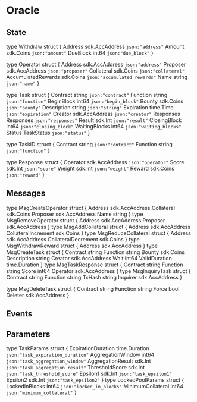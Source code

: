 # Oracle

## State

type Withdraw struct {
	Address  sdk.AccAddress `json:"address"`
	Amount   sdk.Coins      `json:"amount"`
	DueBlock int64          `json:"due_block"`
}

type Operator struct {
	Address            sdk.AccAddress `json:"address"`
	Proposer           sdk.AccAddress `json:"proposer"`
	Collateral         sdk.Coins      `json:"collateral"`
	AccumulatedRewards sdk.Coins      `json:"accumulated_rewards"`
	Name               string         `json:"name"`
}

type Task struct {
	Contract      string         `json:"contract"`
	Function      string         `json:"function"`
	BeginBlock    int64          `json:"begin_block"`
	Bounty        sdk.Coins      `json:"bounty"`
	Description   string         `json:"string"`
	Expiration    time.Time      `json:"expiration"`
	Creator       sdk.AccAddress `json:"creator"`
	Responses     Responses      `json:"responses"`
	Result        sdk.Int        `json:"result"`
	ClosingBlock  int64          `json:"closing_block"`
	WaitingBlocks int64          `json:"waiting_blocks"`
	Status        TaskStatus     `json:"status"`
}

type TaskID struct {
	Contract string `json:"contract"`
	Function string `json:"function"`
}

type Response struct {
	Operator sdk.AccAddress `json:"operator"`
	Score    sdk.Int        `json:"score"`
	Weight   sdk.Int        `json:"weight"`
	Reward   sdk.Coins      `json:"reward"`
}


## Messages

type MsgCreateOperator struct {
	Address    sdk.AccAddress
	Collateral sdk.Coins
	Proposer   sdk.AccAddress
	Name       string
}
type MsgRemoveOperator struct {
	Address  sdk.AccAddress
	Proposer sdk.AccAddress
}
type MsgAddCollateral struct {
	Address             sdk.AccAddress
	CollateralIncrement sdk.Coins
}
type MsgReduceCollateral struct {
	Address             sdk.AccAddress
	CollateralDecrement sdk.Coins
}
type MsgWithdrawReward struct {
	Address sdk.AccAddress
}
type MsgCreateTask struct {
	Contract      string
	Function      string
	Bounty        sdk.Coins
	Description   string
	Creator       sdk.AccAddress
	Wait          int64
	ValidDuration time.Duration
}
type MsgTaskResponse struct {
	Contract string
	Function string
	Score    int64
	Operator sdk.AccAddress
}
type MsgInquiryTask struct {
	Contract string
	Function string
	TxHash   string
	Inquirer sdk.AccAddress
}

type MsgDeleteTask struct {
	Contract string
	Function string
	Force    bool
	Deleter  sdk.AccAddress
}

## Events

## Parameters

type TaskParams struct {
	ExpirationDuration time.Duration `json:"task_expiration_duration"`
	AggregationWindow  int64         `json:"task_aggregation_window"`
	AggregationResult  sdk.Int       `json:"task_aggregation_result"`
	ThresholdScore     sdk.Int       `json:"task_threshold_score"`
	Epsilon1           sdk.Int       `json:"task_epsilon1"`
	Epsilon2           sdk.Int       `json:"task_epsilon2"`
}
type LockedPoolParams struct {
	LockedInBlocks    int64 `json:"locked_in_blocks"`
	MinimumCollateral int64 `json:"minimum_collateral"`
}
